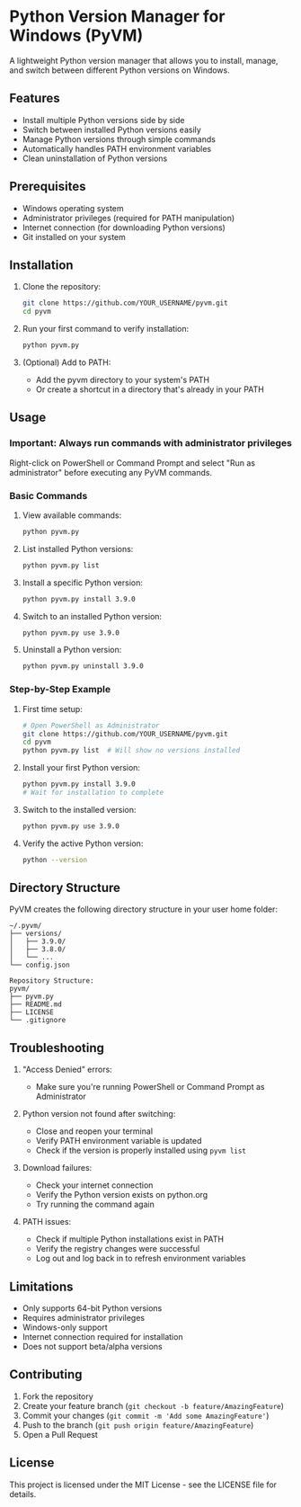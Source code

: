 # Python Version Manager for Windows (PyVM)

A lightweight Python version manager that allows you to install, manage, and switch between different Python versions on Windows.

## Features

- Install multiple Python versions side by side
- Switch between installed Python versions easily
- Manage Python versions through simple commands
- Automatically handles PATH environment variables
- Clean uninstallation of Python versions

## Prerequisites

- Windows operating system
- Administrator privileges (required for PATH manipulation)
- Internet connection (for downloading Python versions)
- Git installed on your system

## Installation

1. Clone the repository:
   ```bash
   git clone https://github.com/YOUR_USERNAME/pyvm.git
   cd pyvm
   ```

2. Run your first command to verify installation:
   ```bash
   python pyvm.py
   ```

3. (Optional) Add to PATH:
   - Add the pyvm directory to your system's PATH
   - Or create a shortcut in a directory that's already in your PATH

## Usage

### Important: Always run commands with administrator privileges

Right-click on PowerShell or Command Prompt and select "Run as administrator" before executing any PyVM commands.

### Basic Commands

1. View available commands:
   ```bash
   python pyvm.py
   ```

2. List installed Python versions:
   ```bash
   python pyvm.py list
   ```

3. Install a specific Python version:
   ```bash
   python pyvm.py install 3.9.0
   ```

4. Switch to an installed Python version:
   ```bash
   python pyvm.py use 3.9.0
   ```

5. Uninstall a Python version:
   ```bash
   python pyvm.py uninstall 3.9.0
   ```

### Step-by-Step Example

1. First time setup:
   ```bash
   # Open PowerShell as Administrator
   git clone https://github.com/YOUR_USERNAME/pyvm.git
   cd pyvm
   python pyvm.py list  # Will show no versions installed
   ```

2. Install your first Python version:
   ```bash
   python pyvm.py install 3.9.0
   # Wait for installation to complete
   ```

3. Switch to the installed version:
   ```bash
   python pyvm.py use 3.9.0
   ```

4. Verify the active Python version:
   ```bash
   python --version
   ```

## Directory Structure

PyVM creates the following directory structure in your user home folder:

```
~/.pyvm/
├── versions/
│   ├── 3.9.0/
│   ├── 3.8.0/
│   └── ...
└── config.json

Repository Structure:
pyvm/
├── pyvm.py
├── README.md
├── LICENSE
└── .gitignore
```

## Troubleshooting

1. "Access Denied" errors:
   - Make sure you're running PowerShell or Command Prompt as Administrator

2. Python version not found after switching:
   - Close and reopen your terminal
   - Verify PATH environment variable is updated
   - Check if the version is properly installed using `pyvm list`

3. Download failures:
   - Check your internet connection
   - Verify the Python version exists on python.org
   - Try running the command again

4. PATH issues:
   - Check if multiple Python installations exist in PATH
   - Verify the registry changes were successful
   - Log out and log back in to refresh environment variables

## Limitations

- Only supports 64-bit Python versions
- Requires administrator privileges
- Windows-only support
- Internet connection required for installation
- Does not support beta/alpha versions

## Contributing

1. Fork the repository
2. Create your feature branch (`git checkout -b feature/AmazingFeature`)
3. Commit your changes (`git commit -m 'Add some AmazingFeature'`)
4. Push to the branch (`git push origin feature/AmazingFeature`)
5. Open a Pull Request

## License

This project is licensed under the MIT License - see the LICENSE file for details.
